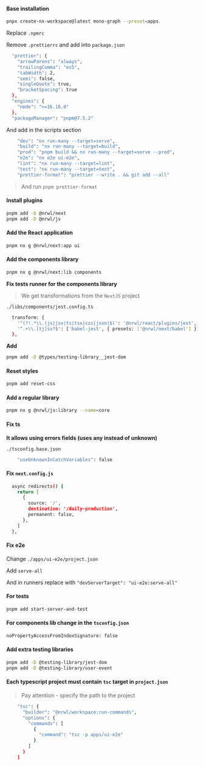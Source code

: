 #### Base installation

```bash
pnpx create-nx-workspace@latest mono-graph --preset=apps
```

Replace `.npmrc`

Remove `.prettierrc` and add into `package.json`

```bash
  "prettier": {
    "arrowParens": "always",
    "trailingComma": "es5",
    "tabWidth": 2,
    "semi": false,
    "singleQuote": true,
    "bracketSpacing": true
  },
  "engines": {
    "node": ">=16.16.0"
  },
  "packageManager": "pnpm@7.5.2"
```

And add in the scripts section

```bash
    "dev": "nx run-many --target=serve",
    "build": "nx run-many --target=build",
    "prod": "pnpm build && nx run-many --target=serve --prod",
    "e2e": "nx e2e ui-e2e",
    "lint": "nx run-many --target=lint",
    "test": "nx run-many --target=test",
    "prettier-format": "prettier --write . && git add --all"
```

> And run `pnpm prettier-format`

#### Install plugins

```bash
pnpm add -D @nrwl/next
pnpm add -D @nrwl/js
```

#### Add the React application

```bash
pnpm nx g @nrwl/next:app ui
```

#### Add the components library

```bash
pnpm nx g @nrwl/next:lib components
```

**Fix tests runner for the components library**

> We get transformations from the `NextJS` project

`./libs/components/jest.config.ts`

```bash
  transform: {
    '^(?!.*\\.(js|jsx|ts|tsx|css|json)$)': '@nrwl/react/plugins/jest',
    '^.+\\.[tj]sx?$': ['babel-jest', { presets: ['@nrwl/next/babel'] }],
  },
```

**Add**

```bash
pnpm add -D @types/testing-library__jest-dom
```

#### Reset styles

```bash
pnpm add reset-css
```

#### Add a regular library

```bash
pnpm nx g @nrwl/js:library --name=core
```

#### Fix ts

**It allows using errors fields (uses any instead of unknown)**

`./tsconfig.base.json`

```bash
    "useUnknownInCatchVariables": false
```

#### Fix `next.config.js`

```bash
  async redirects() {
    return [
      {
        source: '/',
        destination: '/daily-production',
        permanent: false,
      },
    ]
  },
```

#### Fix e2e

Change `./apps/ui-e2e/project.json`

Add `serve-all`

And in runners replace with `"devServerTarget": "ui-e2e:serve-all"`

#### For tests

```bash
pnpm add start-server-and-test
```

#### For components lib change in the `tsconfig.json`

```bash
noPropertyAccessFromIndexSignature: false
```

#### Add extra testing libraries

```bash
pnpm add -D @testing-library/jest-dom
pnpm add -D @testing-library/user-event
```

#### Each typescript project must contain `tsc` target in `project.json`

> Pay attention - specify the path to the project

```bash
    "tsc": {
      "builder": "@nrwl/workspace:run-commands",
      "options": {
        "commands": [
          {
            "command": "tsc -p apps/ui-e2e"
          }
        ]
      }
    }
```
